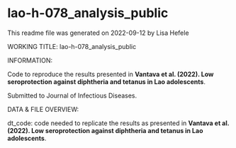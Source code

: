 # lao-h-078_analysis_public

<p>This readme file was generated on 2022-09-12 by Lisa Hefele<br>


WORKING TITLE: lao-h-078_analysis_public<br>


INFORMATION:<br>

Code to reproduce the results presented in **Vantava et al. (2022). Low seroprotection against diphtheria and tetanus in Lao adolescents**. 

Submitted to Journal of Infectious Diseases. <br>



DATA & FILE OVERVIEW:<br>

dt_code: code needed to replicate the results as presented in **Vantava et al. (2022). Low seroprotection against diphtheria and tetanus in Lao adolescents**. 

